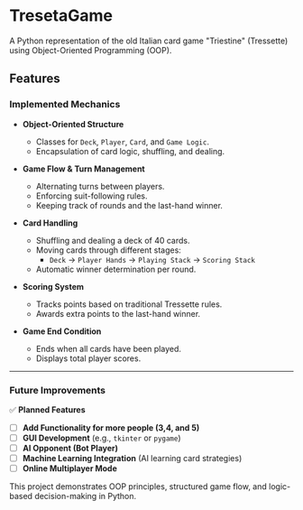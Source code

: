 # TresetaGame
A Python representation of the old Italian card game "Triestine" (Tressette) using Object-Oriented Programming (OOP).

## **Features**
### **Implemented Mechanics**
- **Object-Oriented Structure**
  - Classes for `Deck`, `Player`, `Card`, and `Game Logic`.
  - Encapsulation of card logic, shuffling, and dealing.
  
- **Game Flow & Turn Management**
  - Alternating turns between players.
  - Enforcing suit-following rules.
  - Keeping track of rounds and the last-hand winner.

- **Card Handling**
  - Shuffling and dealing a deck of 40 cards.
  - Moving cards through different stages:
    - `Deck` → `Player Hands` → `Playing Stack` → `Scoring Stack`
  - Automatic winner determination per round.

- **Scoring System**
  - Tracks points based on traditional Tressette rules.
  - Awards extra points to the last-hand winner.

- **Game End Condition**
  - Ends when all cards have been played.
  - Displays total player scores.


---

### **Future Improvements**
✅ **Planned Features**
- [ ] **Add Functionality for more people (3,4, and 5)**
- [ ] **GUI Development** (e.g., `tkinter` or `pygame`)
- [ ] **AI Opponent (Bot Player)**
- [ ] **Machine Learning Integration** (AI learning card strategies)
- [ ] **Online Multiplayer Mode**

This project demonstrates OOP principles, structured game flow, and logic-based decision-making in Python.



